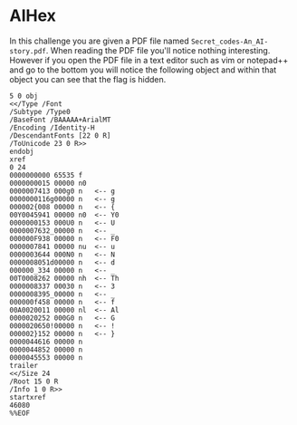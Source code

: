 # AIHex
In this challenge you are given a PDF file named `Secret_codes-An_AI-story.pdf`. When reading the PDF file you'll notice nothing interesting. However if you open the PDF file in a text editor such as vim or notepad++ and go to the bottom you will notice the following object and within that object you can see that the flag is hidden.
```
5 0 obj
<</Type /Font
/Subtype /Type0
/BaseFont /BAAAAA+ArialMT
/Encoding /Identity-H
/DescendantFonts [22 0 R]
/ToUnicode 23 0 R>>
endobj
xref
0 24
0000000000 65535 f 
0000000015 00000 n0
0000007413 000g0 n   <-- g
0000000116g00000 n   <-- g
000002{008 00000 n   <-- {
00Y0045941 00000 n0  <-- Y0
0000000153 000U0 n   <-- U
0000007632_00000 n   <-- _
000000F938 00000 n   <-- F0
0000007841 00000 nu  <-- u
0000003644 000N0 n   <-- N
0000008051d00000 n   <-- d
000000_334 00000 n   <-- _
00T0008262 00000 nh  <-- Th
0000008337 00030 n   <-- 3
0000008395_00000 n   <-- _
000000f458 00000 n   <-- f
00A0020011 00000 nl  <-- Al
0000020252 000G0 n   <-- G
0000020650!00000 n   <-- !
000002}152 00000 n   <-- }
0000044616 00000 n 
0000044852 00000 n 
0000045553 00000 n 
trailer
<</Size 24
/Root 15 0 R
/Info 1 0 R>>
startxref
46080
%%EOF
```
